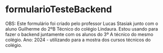 # formularioTesteBackend

OBS: Este formulário foi criado pelo professor Lucas Stasiak junto com o aluno Guilherme do 2ºB Técnico do colégio Lindaura. 
Estou usando para fazer o backend juntamente com os alunos do 3º A técnico do mesmo colégio. 
Ano: 2024 - utilizando para a mostra dos cursos técnicos do colégio.  
#####
#####
